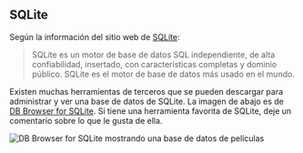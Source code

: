 ## <a name="sqlite"></a>SQLite

Según la información del sitio web de [SQLite](https://www.sqlite.org/):

> SQLite es un motor de base de datos SQL independiente, de alta confiabilidad, insertado, con características completas y dominio público. SQLite es el motor de base de datos más usado en el mundo.

Existen muchas herramientas de terceros que se pueden descargar para administrar y ver una base de datos de SQLite. La imagen de abajo es de [DB Browser for SQLite](https://sqlitebrowser.org/). Si tiene una herramienta favorita de SQLite, deje un comentario sobre lo que le gusta de ella.

![DB Browser for SQLite mostrando una base de datos de películas](~/tutorials/first-mvc-app-xplat/working-with-sql/_static/dbb.png)
